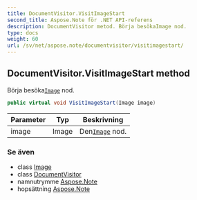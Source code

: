 ```yaml
---
title: DocumentVisitor.VisitImageStart
second_title: Aspose.Note för .NET API-referens
description: DocumentVisitor metod. Börja besökaImage nod.
type: docs
weight: 60
url: /sv/net/aspose.note/documentvisitor/visitimagestart/
---
```

## DocumentVisitor.VisitImageStart method

Börja besöka[`Image`](../../image/) nod.

```csharp
public virtual void VisitImageStart(Image image)
```

| Parameter | Typ | Beskrivning |
| --- | --- | --- |
| image | Image | Den[`Image`](../../image/) nod. |

### Se även

* class [Image](../../image/)
* class [DocumentVisitor](../)
* namnutrymme [Aspose.Note](../../documentvisitor/)
* hopsättning [Aspose.Note](../../../)


